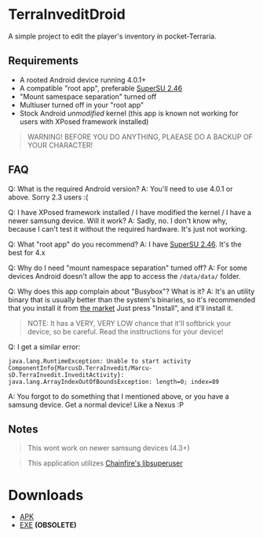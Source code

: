 # TerraInveditDroid

A simple project to edit the player's inventory in pocket-Terraria.

## Requirements

* A rooted Android device running 4.0.1+
* A compatible "root app", preferable [SuperSU 2.46](https://download.chainfire.eu/696/supersu/)
* "Mount samespace separation" turned off
* Multiuser turned off in your "root app"
* Stock Android *unmodified* kernel (this app is known not working for users with XPosed framework installed)

> WARNING! BEFORE YOU DO ANYTHING, PLAEASE DO A BACKUP OF YOUR CHARACTER!

## FAQ

Q: What is the required Android version?
A: You'll need to use 4.0.1 or above. Sorry 2.3 users :(

Q: I have XPosed framework installed / I have modified the kernel / I have a newer samsung device. Will it work?
A: Sadly, no. I don't know why, because I can't test it without the required hardware. It's just not working.

Q: What "root app" do you recommend?
A: I have [SuperSU 2.46](https://download.chainfire.eu/696/supersu/). It's the best for 4.x

Q: Why do I need "mount namespace separation" turned off?
A: For some devices Android doesn't allow the app to access the `/data/data/` folder.

Q: Why does this app complain about "Busybox"? What is it?
A: It's an utility binary that is usually better than the system's binaries, so it's recommended that you install it from [the market](market://stericson.busybox) Just press "Install", and it'll install it.
> NOTE: It has a VERY, VERY LOW chance that it'll softbrick your device, so be careful. Read the insttructions for your device!

Q: I get a similar error:
```
java.lang.RuntimeException: Unable to start activity ComponentInfo{MarcusD.TerraInvedit/Marcu­sD.TerraInvedit.InveditActivity}: java.lang.ArrayIndexOutOfBoundsException­: length=0; index=89
```
A: You forgot to do something that I mentioned above, or you have a samsung device. Get a normal device! Like a Nexus :P

## Notes

> This wont work on newer samsung devices (4.3+)

> This application utilizes [Chainfire's libsuperuser](https://github.com/Chainfire/libsuperuser)


# Downloads
- [APK](https://github.com/MarcuzD/TerraInveditDroid/blob/master/bin/TerraInveditDroid.apk?raw=true)
- [EXE](https://github.com/MarcuzD/MarcusD.TerraInvedit) **(OBSOLETE)** 
